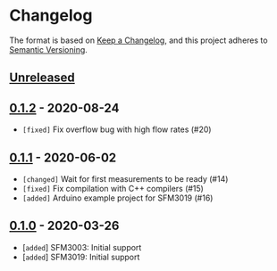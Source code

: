 # Changelog

The format is based on [Keep a Changelog](https://keepachangelog.com/en/1.0.0/),
and this project adheres to [Semantic Versioning](https://semver.org/spec/v2.0.0.html).

## [Unreleased]

## [0.1.2] - 2020-08-24

 * `[fixed]` Fix overflow bug with high flow rates (#20)

## [0.1.1] - 2020-06-02

 * `[changed]`  Wait for first measurements to be ready (#14)
 * `[fixed]`    Fix compilation with C++ compilers (#15)
 * `[added]`    Arduino example project for SFM3019 (#16)

## [0.1.0] - 2020-03-26

 * [`added`]    SFM3003: Initial support
 * [`added`]    SFM3019: Initial support

[Unreleased]: https://github.com/Sensirion/embedded-sfm/compare/0.1.1...master
[0.1.1]: https://github.com/Sensirion/embedded-sfm/compare/0.1.0...0.1.1
[0.1.0]: https://github.com/Sensirion/embedded-sfm/releases/tag/0.1.0
[0.1.2]: https://github.com/Sensirion/embedded-sfm/compare/0.1.1...0.1.2
